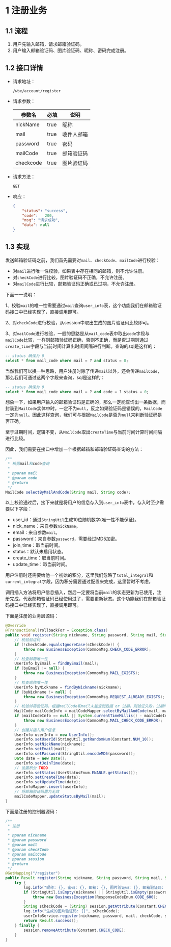 # 1 注册业务

## 1.1 流程

1. 用户先输入邮箱，请求邮箱验证码。
2. 用户输入邮箱验证码、图片验证码、昵称、密码完成注册。

## 1.2 接口详情

- 请求地址：

  ```http
  /wbe/account/register
  ```

- 请求参数：

  | 参数名    | 必填 | 说明       |
  | --------- | ---- | ---------- |
  | nickName  | true | 昵称       |
  | mail      | true | 收件人邮箱 |
  | password  | true | 密码       |
  | mailCode  | true | 邮箱验证码 |
  | checkcode | true | 图片验证码 |

- 请求方法：

  `GET`

- 响应：

  ```json
  {
      "status": "success",
      "code":	200,
      "msg": "请求成功",
      "data": null
  }
  ```

## 1.3 实现

发送邮箱验证码之前，我们首先需要对`mail`、`checkCode`、`mailCode`进行校验：

- 对`mail`进行唯一性校验，如果表中存在相同的邮箱，则不允许注册。
- 对`checkCode`进行比较，图片验证码不正确，不允许注册。
- 对`mailCode`进行比较，邮箱验证码正确或已过期，不允许注册。

下面一一说明：

1、校验`mail`的唯一性需要通过`mail`查询`user_info`表，这个功能我们在邮箱验证码接口中已经实现了，直接调用即可。

2、对`checkCode`进行校验，从session中取出生成的图片验证码比较即可。

3、对`mailCode`进行校验，一般的思路是从`mail_code`表中取出`code`字段与`mailCode`比较，一样则邮箱验证码正确，否则不正确，而是否过期则通过`create_time`字段与当前时间计算出时间间隔进行判断。查询的sql是这样的：

```sql
-- status 确保为 0
select * from mail_code where mail = ? and status = 0;
```

当然我们可以换一种思路，用户注册时除了传递`mail`以外，还会传递`mailCode`，那么我们可通过这两个字段来查询，sql是这样的：

```sql
-- status 确保为 0
select * from mail_code where mail = ? and code = ? status = 0;
```

想象一下，如果用户输入的邮箱验证码是正确的，那么一定能查询出一条数据，而封装到`MailCode`实体中时，一定不为`null`，反之如果验证码是错误的，`MailCode`一定为`null`。因此这样查询，我们可与根据`MailCode`是否为`null`来判断验证码是否正确。

至于过期时间，逻辑不变，从`MailCode`取出`createTime`与当前时间计算时间间隔进行比较。

因此，我们需要在接口中增加一个根据邮箱和邮箱验证码查询的方法：

```java
/**
 * 根据mail和code查询
 *
 * @param mail
 * @param code
 * @return
 */
MailCode selectByMailAndCode(String mail, String code);
```

以上校验通过后，接下来就是将用户的信息存入到`user_info`表中，存入时至少需要以下字段：

- user_id：通过`StringUtil`生成10位随机数字(唯一性不能保证)。
- nick_name：来自参数`nickName`。
- email：来自参数`mail`。
- password：来自参数`password`，需要经过MD5加密。
- join_time：取当前时间。
- status：默认未启用状态。
- create_time：取当前时间。
- update_time：取当前时间。

用户注册时还需要给他一个初始的积分，这里我们忽略了`total_integral`和`current_integral`字段，因为积分需要通过配置来完成，这里暂时不考虑。

调用插入方法将用户信息插入，然后一定要将当前`mail`的状态更新为已使用，注册完成，代表邮箱验证码已经使用过了，需要更新状态。这个功能我们在邮箱验证码接口中已经实现了，直接调用即可。

下面是注册的业务层源码：

```java
@Override
@Transactional(rollbackFor = Exception.class)
public void register(String nickname, String password, String mail, String checkCode, String sCheckCode, String mailCode) {
    // 校验验证码
    if (!checkCode.equalsIgnoreCase(sCheckCode)) {
        throw new BusinessException(CommonMsg.CHECK_CODE_ERROR);
    }
    // 检查邮箱唯一性
    UserInfo byEmail = findByEmail(mail);
    if (byEmail != null) {
        throw new BusinessException(CommonMsg.MAIL_EXISTS);
    }
    // 检查昵称唯一性
    UserInfo byNickname = findByNickname(nickname);
    if (byNickname != null) {
        throw new BusinessException(CommonMsg.REQUEST_ALREADY_EXISTS);
    }
    // 校验邮箱验证码，根据mailCode和mail未能查到数据 or 过期，则验证失败，过期时间为5min
    MailCode mailCodeInfo = mailCodeMapper.selectByMailAndCode(mail, mailCode);
    if (mailCodeInfo == null || System.currentTimeMillis() - mailCodeInfo.getCreateTime().getTime() > Constant.MIN_5_TO_MILLIS) {
        throw new BusinessException(CommonMsg.MAIL_CHECK_CODE_ERROR);
    }
    // 创建并插入用户信息
    UserInfo userInfo = new UserInfo();
    userInfo.setUserId(StringUtil.getRandomNum(Constant.NUM_10));
    userInfo.setNickName(nickname);
    userInfo.setEmail(mail);
    userInfo.setPassword(StringUtil.encodeMD5(password));
    Date date = new Date();
    userInfo.setJoinTime(date);
    // 设置积分 TODO
    userInfo.setStatus(UserStatusEnum.ENABLE.getStatus());
    userInfo.setCreateTime(date);
    userInfo.setUpdateTime(date);
    userInfoMapper.insert(userInfo);
    // 将邮箱验证码置为无效
    mailCodeMapper.updateStatusByMail(mail);
}
```

下面是注册的控制器源码：

```java
/**
 * 注册
 *
 * @param nickname
 * @param password
 * @param mail
 * @param checkCode
 * @param mailCode
 * @param session
 * @return
 */
@GetMapping("/register")
public Result register(String nickname, String password, String mail, String checkCode, String mailCode, HttpSession session) {
    try {
        log.info("昵称: {}, 密码: {}, 邮箱: {}, 图片验证码: {}, 邮箱验证码: {}", nickname, password, mail, checkCode, mailCode);
        if (StringUtil.isEmpty(nickname) || StringUtil.isEmpty(password) || StringUtil.isEmpty(mail) || StringUtil.isEmpty(checkCode) || StringUtil.isEmpty(mailCode)) {
            throw new BusinessException(ResponseCodeEnum.CODE_600);
        }
        String sCheckCode = (String) session.getAttribute(Constant.CHECK_CODE);
        log.info("生成的图片验证码: {}", sCheckCode);
        userInfoService.register(nickname, password, mail, checkCode, sCheckCode, mailCode);
        return Result.success();
    } finally {
        session.removeAttribute(Constant.CHECK_CODE);
    }
}
```

